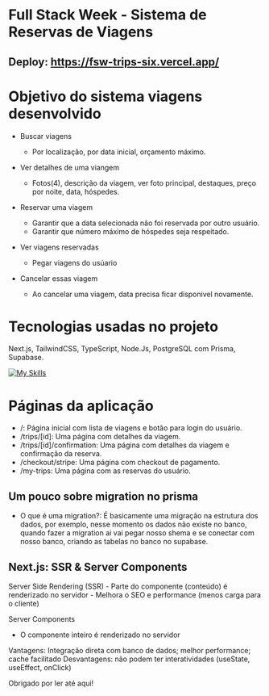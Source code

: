 # Full Stack Week - Sistema de Reservas de Viagens

## Deploy: https://fsw-trips-six.vercel.app/



# Objetivo do sistema viagens desenvolvido
- Buscar viagens
	- Por localização, por data inicial, orçamento máximo.

- Ver detalhes de uma viangem
	- Fotos(4), descrição da viagem, ver foto principal, destaques, preço por noite, data, hóspedes.

- Reservar uma viagem
	- Garantir que a data selecionada não foi reservada por outro usuário.
	- Garantir que número máximo de hóspedes seja respeitado.

- Ver viagens reservadas
 	- Pegar viagens do usúario

- Cancelar essas viagem
	- Ao cancelar uma viagem, data precisa ficar disponivel novamente.


# Tecnologias usadas no projeto
Next.js, TailwindCSS, TypeScript, Node.Js, PostgreSQL com Prisma, Supabase.

[![My Skills](https://skillicons.dev/icons?i=nextjs,tailwindcss,typescript,nodejs,postgres,prisma,supabase,&perline=10)](https://skillicons.dev)

# Páginas da aplicação
- /: Página inicial com lista de viagens e botão para login do usuário.
- /trips/[id]: Uma página com detalhes da viagem.
- /trips/[id]/confirmation: Uma página com detalhes da viagem e confirmação da reserva.
- /checkout/stripe: Uma página com checkout de pagamento.
- /my-trips: Uma página com as reservas do usuário.


## Um pouco sobre migration no prisma
- O que é uma migration?: É basicamente uma migração na estrutura dos dados,
por exemplo, nesse momento os dados não existe no banco, quando fazer a migration ai vai
pegar nosso shema e se conectar com nosso banco, criando as tabelas no banco no supabase.

##  Next.js: SSR & Server Components 
Server Side Rendering  (SSR)
 	- Parte do componente (conteúdo) é renderizado no servidor
 	- Melhora o SEO e performance (menos carga para o cliente)

Server Components
- O componente inteiro é renderizado no servidor

Vantagens: Integração direta com banco de dados; melhor performance; cache facilitado
Desvantagens: não podem ter interatividades (useState, useEffect, onClick)

Obrigado por ler até aqui!





